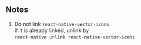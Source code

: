 ## Notes

1. Do not link `react-native-vector-icons`  
   If it is already linked, unlink by  
   `react-native unlink react-native-vector-icons`
